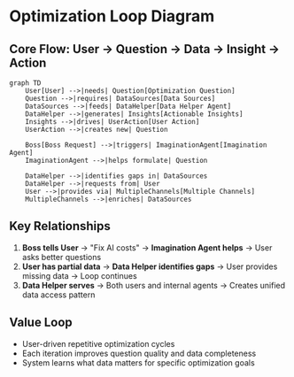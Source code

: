 # Optimization Loop Diagram

## Core Flow: User → Question → Data → Insight → Action

```mermaid
graph TD
    User[User] -->|needs| Question[Optimization Question]
    Question -->|requires| DataSources[Data Sources]
    DataSources -->|feeds| DataHelper[Data Helper Agent]
    DataHelper -->|generates| Insights[Actionable Insights]
    Insights -->|drives| UserAction[User Action]
    UserAction -->|creates new| Question
    
    Boss[Boss Request] -->|triggers| ImaginationAgent[Imagination Agent]
    ImaginationAgent -->|helps formulate| Question
    
    DataHelper -->|identifies gaps in| DataSources
    DataHelper -->|requests from| User
    User -->|provides via| MultipleChannels[Multiple Channels]
    MultipleChannels -->|enriches| DataSources
```

## Key Relationships

1. **Boss tells User** → "Fix AI costs" → **Imagination Agent helps** → User asks better questions
2. **User has partial data** → **Data Helper identifies gaps** → User provides missing data → Loop continues
3. **Data Helper serves** → Both users and internal agents → Creates unified data access pattern

## Value Loop
- User-driven repetitive optimization cycles
- Each iteration improves question quality and data completeness
- System learns what data matters for specific optimization goals